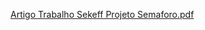 [Artigo Trabalho Sekeff Projeto Semaforo.pdf](https://github.com/user-attachments/files/20416114/Artigo.Trabalho.Sekeff.Projeto.Semaforo.pdf)
